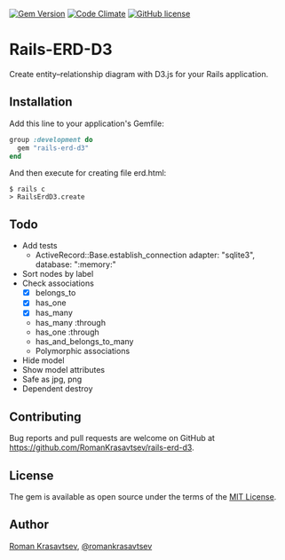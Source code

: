 [![Gem Version](https://badge.fury.io/rb/rails-erd-d3.svg)](https://badge.fury.io/rb/rails-erd-d3)
[![Code Climate](https://codeclimate.com/github/RomanKrasavtsev/rails-erd-d3/badges/gpa.svg)](https://codeclimate.com/github/RomanKrasavtsev/rails-erd-d3)
[![GitHub license](https://img.shields.io/badge/license-MIT-blue.svg)](https://raw.githubusercontent.com/RomanKrasavtsev/rails-erd-d3/master/LICENSE.txt)

# Rails-ERD-D3

Create entity–relationship diagram with D3.js for your Rails application.

## Installation

Add this line to your application's Gemfile:

```ruby
group :development do
  gem "rails-erd-d3"
end
```

And then execute for creating file erd.html:

    $ rails c
    > RailsErdD3.create

## Todo

- Add tests
  - ActiveRecord::Base.establish_connection adapter: "sqlite3", database: ":memory:"
- Sort nodes by label
- Check associations
    - [X] belongs_to
    - [X] has_one
    - [x] has_many
    - has_many :through
    - has_one :through
    - has_and_belongs_to_many
    - Polymorphic associations
- Hide model
- Show model attributes
- Safe as jpg, png
- Dependent destroy

## Contributing

Bug reports and pull requests are welcome on GitHub at https://github.com/RomanKrasavtsev/rails-erd-d3.

## License

The gem is available as open source under the terms of the [MIT License](http://opensource.org/licenses/MIT).

## Author

[Roman Krasavtsev](https://github.com/RomanKrasavtsev), [@romankrasavtsev](https://twitter.com/romankrasavtsev)
